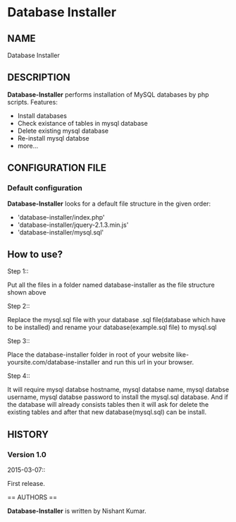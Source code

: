 # Database Installer

## NAME 

Database Installer

## DESCRIPTION 

**Database-Installer** performs installation of MySQL databases by php scripts.
Features:

  - Install databases
  - Check existance of tables in mysql database
  - Delete existing mysql database
  - Re-install mysql databse
  - more...

## CONFIGURATION FILE

### Default configuration

**Database-Installer** looks for a default file structure in the given order:

  - 'database-installer/index.php'
  - 'database-installer/jquery-2.1.3.min.js'
  - 'database-installer/mysql.sql'


## How to use?  

Step 1::

  Put all the files in a folder named database-installer as the file structure shown above

Step 2::

  Replace the mysql.sql file with your database .sql file(database which have to be installed) and rename your database(example.sql file) to mysql.sql

Step 3::

  Place the database-installer folder in root of your website
  like- yoursite.com/database-installer
  and run this url in your browser. 
  
Step 4::

  It will require mysql databse hostname, mysql databse name, mysql databse username, mysql databse password to install the mysql.sql database.
  And if the database will already consists tables then it will ask for delete the existing tables and after that new database(mysql.sql) can be install. 


## HISTORY

### Version 1.0

2015-03-07::

  First release.

== AUTHORS ==

**Database-Installer** is written by Nishant Kumar.

